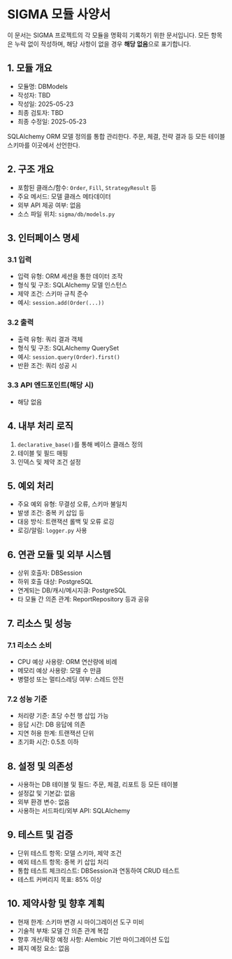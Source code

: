 # SIGMA 모듈 사양서

이 문서는 SIGMA 프로젝트의 각 모듈을 명확히 기록하기 위한 문서입니다. 모든 항목은 누락 없이 작성하며, 해당 사항이 없을 경우 **해당 없음**으로 표기합니다.

## 1. 모듈 개요
* 모듈명: DBModels
* 작성자: TBD
* 작성일: 2025-05-23
* 최종 검토자: TBD
* 최종 수정일: 2025-05-23

SQLAlchemy ORM 모델 정의를 통합 관리한다. 주문, 체결, 전략 결과 등 모든 테이블 스키마를 이곳에서 선언한다.

## 2. 구조 개요
* 포함된 클래스/함수: `Order`, `Fill`, `StrategyResult` 등
* 주요 메서드: 모델 클래스 메타데이터
* 외부 API 제공 여부: 없음
* 소스 파일 위치: `sigma/db/models.py`

## 3. 인터페이스 명세
### 3.1 입력
* 입력 유형: ORM 세션을 통한 데이터 조작
* 형식 및 구조: SQLAlchemy 모델 인스턴스
* 제약 조건: 스키마 규칙 준수
* 예시: `session.add(Order(...))`

### 3.2 출력
* 출력 유형: 쿼리 결과 객체
* 형식 및 구조: SQLAlchemy QuerySet
* 예시: `session.query(Order).first()`
* 반환 조건: 쿼리 성공 시

### 3.3 API 엔드포인트(해당 시)
* 해당 없음

## 4. 내부 처리 로직
1. `declarative_base()`를 통해 베이스 클래스 정의
2. 테이블 및 필드 매핑
3. 인덱스 및 제약 조건 설정

## 5. 예외 처리
* 주요 예외 유형: 무결성 오류, 스키마 불일치
* 발생 조건: 중복 키 삽입 등
* 대응 방식: 트랜잭션 롤백 및 오류 로깅
* 로깅/알림: `logger.py` 사용

## 6. 연관 모듈 및 외부 시스템
* 상위 호출자: DBSession
* 하위 호출 대상: PostgreSQL
* 연계되는 DB/캐시/메시지큐: PostgreSQL
* 타 모듈 간 의존 관계: ReportRepository 등과 공유

## 7. 리소스 및 성능
### 7.1 리소스 소비
* CPU 예상 사용량: ORM 연산량에 비례
* 메모리 예상 사용량: 모델 수 만큼
* 병렬성 또는 멀티스레딩 여부: 스레드 안전

### 7.2 성능 기준
* 처리량 기준: 초당 수천 행 삽입 가능
* 응답 시간: DB 응답에 의존
* 지연 허용 한계: 트랜잭션 단위
* 초기화 시간: 0.5초 이하

## 8. 설정 및 의존성
* 사용하는 DB 테이블 및 필드: 주문, 체결, 리포트 등 모든 테이블
* 설정값 및 기본값: 없음
* 외부 환경 변수: 없음
* 사용하는 서드파티/외부 API: SQLAlchemy

## 9. 테스트 및 검증
* 단위 테스트 항목: 모델 스키마, 제약 조건
* 예외 테스트 항목: 중복 키 삽입 처리
* 통합 테스트 체크리스트: DBSession과 연동하여 CRUD 테스트
* 테스트 커버리지 목표: 85% 이상

## 10. 제약사항 및 향후 계획
* 현재 한계: 스키마 변경 시 마이그레이션 도구 미비
* 기술적 부채: 모델 간 의존 관계 복잡
* 향후 개선/확장 예정 사항: Alembic 기반 마이그레이션 도입
* 폐지 예정 요소: 없음

